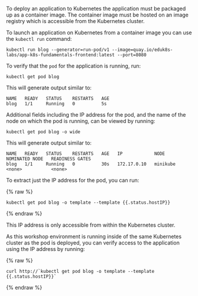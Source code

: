 To deploy an application to Kubernetes the application must be packaged up as a container image. The container image must be hosted on an image registry which is accessible from the Kubernetes cluster.

To launch an application on Kubernetes from a container image you can use the `kubectl run` command:

```execute
kubectl run blog --generator=run-pod/v1 --image=quay.io/eduk8s-labs/app-k8s-fundamentals-frontend:latest --port=8080
```

To verify that the `pod` for the application is running, run:

```execute
kubectl get pod blog
```

This will generate output similar to:

```
NAME   READY   STATUS    RESTARTS   AGE
blog   1/1     Running   0          5s
```

Additional fields including the IP address for the pod, and the name of the node on which the pod is running, can be viewed by running:

```execute
kubectl get pod blog -o wide
```

This will generate output similar to:

```
NAME   READY   STATUS    RESTARTS   AGE   IP            NODE       NOMINATED NODE   READINESS GATES
blog   1/1     Running   0          30s   172.17.0.10   minikube   <none>           <none>
```

To extract just the IP address for the pod, you can run:

{% raw %}
```execute
kubectl get pod blog -o template --template {{.status.hostIP}}
```
{% endraw %}

This IP address is only accessible from within the Kubernetes cluster.

As this workshop environment is running inside of the same Kubernetes cluster as the pod is deployed, you can verify access to the application using the IP address by running:

{% raw %}
```execute
curl http://`kubectl get pod blog -o template --template {{.status.hostIP}}`
```
{% endraw %}
